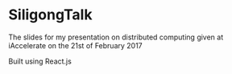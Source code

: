 # SiligongTalk

The slides for my presentation on distributed computing given at iAccelerate on the 21st of February 2017

Built using React.js
